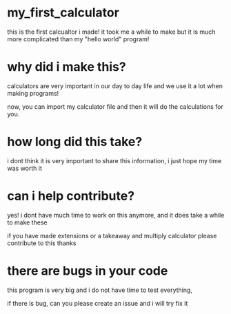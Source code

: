 # my_first_calculator
this is the first calcualtor i made! it took me a while to make but it is much more complicated than my "hello world" program!

# why did i make this?
calculators are very important in our day to day life and we use it a lot when making programs!

now, you can import my calculator file and then it will do the calculations for you.

# how long did this take?
i dont think it is very important to share this information, i just hope my time was worth it

# can i help contribute?
yes! i dont have much time to work on this anymore, and it does take a while to make these

if you have made extensions or a takeaway and multiply calculator please contribute to this thanks

# there are bugs in your code
this program is very big and i do not have time to test everything,

if there is bug, can you please create an issue and i will try fix it
